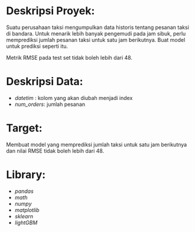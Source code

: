 # Deskripsi Proyek:
Suatu perusahaan taksi mengumpulkan data historis tentang pesanan taksi di bandara. Untuk menarik lebih banyak pengemudi pada jam sibuk, perlu memprediksi jumlah pesanan taksi untuk satu jam berikutnya. Buat model untuk prediksi seperti itu.

Metrik RMSE pada test set tidak boleh lebih dari 48.

# Deskripsi Data:
- _datetim_ : kolom yang akan diubah menjadi index
- _num_orders_: jumlah pesanan

# Target:
Membuat model yang memprediksi jumlah taksi untuk satu jam berikutnya dan nilai RMSE tidak boleh lebih dari 48.

# Library:
- _pandas_
- _math_
- _numpy_
- _matplotlib_
- _sklearn_
- _lightGBM_
